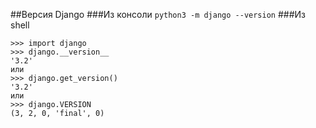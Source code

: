 ##Версия Django
###Из консоли
`python3 -m django --version`
###Из shell
```
>>> import django
>>> django.__version__
'3.2'
или
>>> django.get_version()
'3.2'
или
>>> django.VERSION
(3, 2, 0, 'final', 0)

```